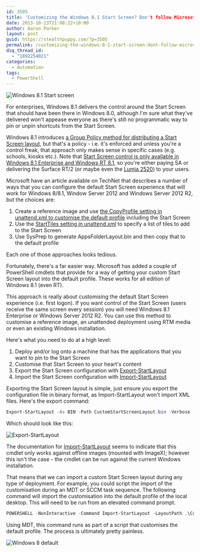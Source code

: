 ```yaml
---
id: 3505
title: 'Customizing the Windows 8.1 Start Screen? Don't follow Microsoft's guidance'
date: 2013-10-23T21:08:22+10:00
author: Aaron Parker
layout: post
guid: https://stealthpuppy.com/?p=3505
permalink: /customizing-the-windows-8-1-start-screen-dont-follow-microsofts-guidance/
dsq_thread_id:
  - "1892254021"
categories:
  - Automation
tags:
  - PowerShell
---
```

![Windows 8.1 Start screen](https://stealthpuppy.com/wp-content/uploads/2013/10/WIndows81StartScreen.png)

For enterprises, Windows 8.1 delivers the control around the Start Screen that should have been there in Windows 8.0, although I'm sure what they've delivered won't appease everyone as there's still no programmatic way to pin or unpin shortcuts from the Start Screen.

Windows 8.1 introduces [a Group Policy method for distributing a Start Screen layout](http://www.grouppolicy.biz/2013/06/customising-windows-8-1-start-screen-layout-with-group-policy/), but that's a policy - i.e. it's enforced and unless you're a control freak, that approach only makes sense in specific cases (e.g. schools, kiosks etc.). Note that [Start Screen control is only available in Windows 8.1 Enterprise and Windows RT 8.1](http://www.microsoft.com/en-us/windows/enterprise/products-and-technologies/windows-8-1/compare/default.aspx), so you're either paying SA or delivering the Surface RT/2 (or maybe even the [Lumia 2520](http://blogs.windows.com/windows/b/windowsexperience/archive/2013/10/22/nokia-announces-the-lumia-2520-windows-tablet-at-nokia-world.aspx)) to your users.

Microsoft have an article available on TechNet that describes a number of ways that you can configure the default Start Screen experience that will work for Windows 8/8.1, Window Server 2012 and Windows Server 2012 R2, but the choices are:

  1. Create a reference image and use [the CopyProfile setting in unattend.xml to customise the default profile](http://technet.microsoft.com/en-us/library/hh825135.aspx) including the Start Screen
  2. Use the [StartTiles setting in unattend.xml](http://technet.microsoft.com/en-us/library/jj552650.aspx) to specify a list of tiles to add to the Start Screen
  3. Use SysPrep to generate AppsFolderLayout.bin and then copy that to the default profile

Each one of those approaches looks tedious.

  Fortunately, there's a far easier way. Microsoft has added a couple of PowerShell cmdlets that provide for a way of getting your custom Start Screen layout into the default profile. These works for all edition of Windows 8.1 (even RT).

  This approach is really about customising the default Start Screen experience (i.e. first logon). If you want control of the Start Screen (users receive the same screen every session) you will need Windows 8.1 Enterprise or Windows Server 2012 R2. You can use this method to customise a reference image, an unattended deployment using RTM media or even an existing Windows installation.

  Here's what you need to do at a high level:

  1. Deploy and/or log onto a machine that has the applications that you want to pin to the Start Screen
  2. Customise that Start Screen to your heart's content
  3. Export the Start Screen configuration with [Export-StartLayout](http://technet.microsoft.com/en-us/library/dn283401.aspx)
  4. Import the Start Screen configuration with [Import-StartLayout](http://technet.microsoft.com/en-us/library/dn283403.aspx)

Exporting the Start Screen layout is simple, just ensure you export the configuration file in binary format, as Import-StartLayout won't import XML files. Here's the export command:

```powershell
Export-StartLayout -As BIN -Path CustomStartScreenLayout.bin -Verbose
```

Which should look like this:

![Export-StartLayout](https://stealthpuppy.com/wp-content/uploads/2013/10/Export-StartLayout.png)

The documentation for [Import-StartLayout](http://technet.microsoft.com/en-us/library/dn283403.aspx) seems to indicate that this cmdlet only works against offline images (mounted with ImageX); however this isn't the case - the cmdlet can be run against the current Windows installation.

That means that we can import a custom Start Screen layout during any type of deployment. For example, you could script the import of the customisation during an MDT or SCCM task sequence. The following command will import the customisation into the default profile of the local desktop. This will need to be run from an elevated command prompt.

```powershell
POWERSHELL -NonInteractive -Command Import-StartLayout -LayoutPath .\CustomStartScreenLayout.bin -MountPath %SystemDrive%\
```

Using MDT, this command runs as part of a script that customises the default profile. The process is ultimately pretty painless.

![Windows 8 default](https://stealthpuppy.com/wp-content/uploads/2013/10/Windows8Default.png)
